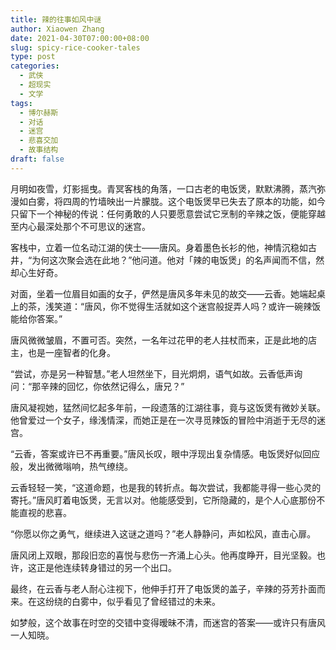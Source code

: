 ```yaml
---
title: 辣的往事如风中谜
author: Xiaowen Zhang
date: 2021-04-30T07:00:00+08:00
slug: spicy-rice-cooker-tales
type: post
categories:
  - 武侠
  - 超现实
  - 文学
tags:
  - 博尔赫斯
  - 对话
  - 迷宫
  - 悲喜交加
  - 故事结构
draft: false
---
```


月明如夜雪，灯影摇曳。青冥客栈的角落，一口古老的电饭煲，默默沸腾，蒸汽弥漫如白雾，将四周的竹墙映出一片朦胧。这个电饭煲早已失去了原本的功能，如今只留下一个神秘的传说：任何勇敢的人只要愿意尝试它烹制的辛辣之饭，便能穿越至内心最深处那个不可思议的迷宫。

客栈中，立着一位名动江湖的侠士——唐风。身着墨色长衫的他，神情沉稳如古井，“为何这次聚会选在此地？”他问道。他对「辣的电饭煲」的名声闻而不信，然却心生好奇。

对面，坐着一位眉目如画的女子，俨然是唐风多年未见的故交——云香。她端起桌上的茶，浅笑道：“唐风，你不觉得生活就如这个迷宫般捉弄人吗？或许一碗辣饭能给你答案。”

唐风微微皱眉，不置可否。突然，一名年过花甲的老人拄杖而来，正是此地的店主，也是一座智者的化身。

“尝试，亦是另一种智慧。”老人坦然坐下，目光炯炯，语气如故。云香低声询问：“那辛辣的回忆，你依然记得么，唐兄？”

唐风凝视她，猛然间忆起多年前，一段遗落的江湖往事，竟与这饭煲有微妙关联。他曾爱过一个女子，缘浅情深，而她正是在一次寻觅辣饭的冒险中消逝于无尽的迷宫。

“云香，答案或许已不再重要。”唐风长叹，眼中浮现出复杂情感。电饭煲好似回应般，发出微微嗡响，热气缭绕。

云香轻轻一笑，“这道命题，也是我的转折点。每次尝试，我都能寻得一些心灵的寄托。”唐风盯着电饭煲，无言以对。他能感受到，它所隐藏的，是个人心底那份不能直视的悲喜。

“你愿以你之勇气，继续进入这谜之道吗？”老人静静问，声如松风，直击心扉。

唐风闭上双眼，那段旧恋的喜悦与悲伤一齐涌上心头。他再度睁开，目光坚毅。也许，这正是他连续转身错过的另一个出口。

最终，在云香与老人耐心注视下，他伸手打开了电饭煲的盖子，辛辣的芬芳扑面而来。在这纷绕的白雾中，似乎看见了曾经错过的未来。

如梦般，这个故事在时空的交错中变得暧昧不清，而迷宫的答案——或许只有唐风一人知晓。